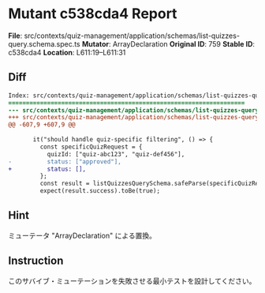 # Mutant c538cda4 Report

**File**: src/contexts/quiz-management/application/schemas/list-quizzes-query.schema.spec.ts
**Mutator**: ArrayDeclaration
**Original ID**: 759
**Stable ID**: c538cda4
**Location**: L611:19–L611:31

## Diff

```diff
Index: src/contexts/quiz-management/application/schemas/list-quizzes-query.schema.spec.ts
===================================================================
--- src/contexts/quiz-management/application/schemas/list-quizzes-query.schema.spec.ts	original
+++ src/contexts/quiz-management/application/schemas/list-quizzes-query.schema.spec.ts	mutated #759
@@ -607,9 +607,9 @@
 
       it("should handle quiz-specific filtering", () => {
         const specificQuizRequest = {
           quizId: ["quiz-abc123", "quiz-def456"],
-          status: ["approved"],
+          status: [],
         };
         const result = listQuizzesQuerySchema.safeParse(specificQuizRequest);
         expect(result.success).toBe(true);
```

## Hint

ミューテータ "ArrayDeclaration" による置換。

## Instruction

このサバイブ・ミューテーションを失敗させる最小テストを設計してください。
